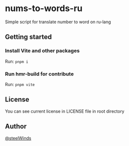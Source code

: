 # nums-to-words-ru
Simple script for translate number to word on ru-lang

## Getting started

### Install Vite and other packages

Run: ```pnpm i```

### Run hmr-build for contribute

Run: ```pnpm vite```

## License

You can see current license in LICENSE file in root directory 

## Author

[@steelWinds](https://github.com/steelWinds)
